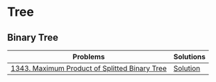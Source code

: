 # Tree

## Binary Tree

Problems|Solutions
---|---
[1343. Maximum Product of Splitted Binary Tree](https://leetcode.com/problems/maximum-product-of-splitted-binary-tree/)|[Solution](./binary_tree/Maximum_Product_of_Splitted_Binary_Tree.py)
